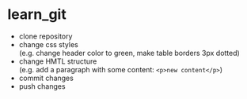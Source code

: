 learn_git
=========
* clone repository
* change css styles  
  (e.g. change header color to green, make table borders 3px dotted)
* change HMTL structure  
  (e.g. add a paragraph with some content: `<p>new content</p>`)
* commit changes
* push changes

